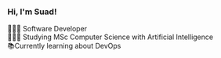 ### Hi, I'm Suad!



👩🏽‍💻 Software Developer<br/>
👩🏽‍🎓 Studying MSc Computer Science with Artificial Intelligence<br/>
📚Currently learning about DevOps<br/>
